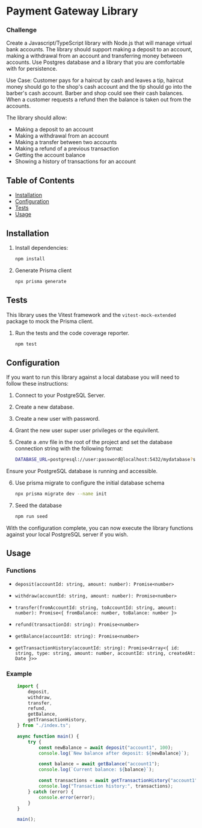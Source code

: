 # Payment Gateway Library

### Challenge
Create a Javascript/TypeScript library with Node.js that will manage virtual bank accounts. The library should support making a deposit to an account, making a withdrawal from an account and transferring money between accounts. Use Postgres database and a library that you are comfortable with for persistence.

Use Case: Customer pays for a haircut by cash and leaves a tip, haircut money should go to the shop's cash account and the tip should go into the barber's cash account. Barber and shop could see their cash balances. When a customer requests a refund then the balance is taken out from the accounts.

The library should allow:

* Making a deposit to an account
* Making a withdrawal from an account
* Making a transfer between two accounts
* Making a refund of a previous transaction
* Getting the account balance
* Showing a history of transactions for an account

## Table of Contents

- [Installation](#installation)
- [Configuration](#configuration)
- [Tests](#tests)
- [Usage](#usage)

## Installation

1. Install dependencies:

   ```sh
   npm install
   ```

2. Generate Prisma client

    ```sh
    npx prisma generate
    ```

## Tests
This library uses the Vitest framework and the ```vitest-mock-extended``` package to mock the Prisma client.
1. Run the tests and the code coverage reporter.
    ```sh
    npm test
    ```
## Configuration

If you want to run this library against a local database you will need to follow these instructions:

1. Connect to your PostgreSQL Server.

2. Create a new database.

3. Create a new user with password.

4. Grant the new user super user privileges or the equivilent.

5. Create a .env file in the root of the project and set the database connection string with the following format:

    ```sh
    DATABASE_URL=postgresql://user:password@localhost:5432/mydatabase?schema=public
    ```

Ensure your PostgreSQL database is running and accessible.

6. Use prisma migrate to configure the initial database schema
    ```sh
    npx prisma migrate dev --name init
    ```
7. Seed the database
    ```sh
    npm run seed
    ```

With the configuration complete, you can now execute the library functions against your local PostgreSQL server if you wish.
## Usage
### Functions

- ```deposit(accountId: string, amount: number): Promise<number>```

- ```withdraw(accountId: string, amount: number): Promise<number>```

- ```transfer(fromAccountId: string, toAccountId: string, amount: number): Promise<{ fromBalance: number, toBalance: number }>```

- ```refund(transactionId: string): Promise<number>```

- ```getBalance(accountId: string): Promise<number>```

- ```getTransactionHistory(accountId: string): Promise<Array<{ id: string, type: string, amount: number, accountId: string, createdAt: Date }>>```

### Example

```typescript
    import {
        deposit,
        withdraw,
        transfer,
        refund,
        getBalance,
        getTransactionHistory,
    } from "./index.ts";

    async function main() {
        try {
            const newBalance = await deposit("account1", 100);
            console.log(`New balance after deposit: ${newBalance}`);

            const balance = await getBalance("account1");
            console.log(`Current balance: ${balance}`);

            const transactions = await getTransactionHistory("account1");
            console.log("Transaction history:", transactions);
        } catch (error) {
            console.error(error);
        }
    }

    main();
```